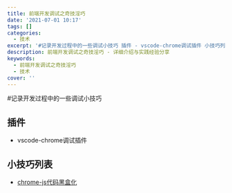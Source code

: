 ```yaml
---
title: 前端开发调试之奇技淫巧
date: '2021-07-01 10:17'
tags: []
categories:
  - 技术
excerpt: '#记录开发过程中的一些调试小技巧 插件 - vscode-chrome调试插件 小技巧列表 - chrome-js代码黑盒化'
description: 前端开发调试之奇技淫巧 - 详细介绍与实践经验分享
keywords:
  - 前端开发调试之奇技淫巧
  - 技术
cover: ''
---
```


#记录开发过程中的一些调试小技巧

## 插件

- vscode-chrome调试插件

## 小技巧列表

- [chrome-js代码黑盒化](https://umaar.com/dev-tips/128-blackboxing/)
